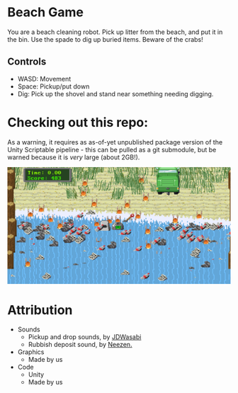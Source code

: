# Beach Game

You are a beach cleaning robot. Pick up litter from the beach, and put it in the bin. Use the spade to dig up buried items. Beware of the crabs!

## Controls

* WASD: Movement
* Space: Pickup/put down
* Dig: Pick up the shovel and stand near something needing digging.


# Checking out this repo:

As a warning, it requires as as-of-yet unpublished package version of the Unity Scriptable pipeline - this can be pulled as a git submodule, but be warned because it is _very_ large (about 2GB!).

![A screenshot](readme/screenshot.png "A screenshot")


# Attribution
* Sounds
  * Pickup and drop sounds, by [JDWasabi](https://jdwasabi.itch.io/8-bit-16-bit-sound-effects-pack)
  * Rubbish deposit sound, by [Neezen.](https://freesound.org/people/neezen./sounds/503469/)
* Graphics
  * Made by us
* Code
  * Unity
  * Made by us